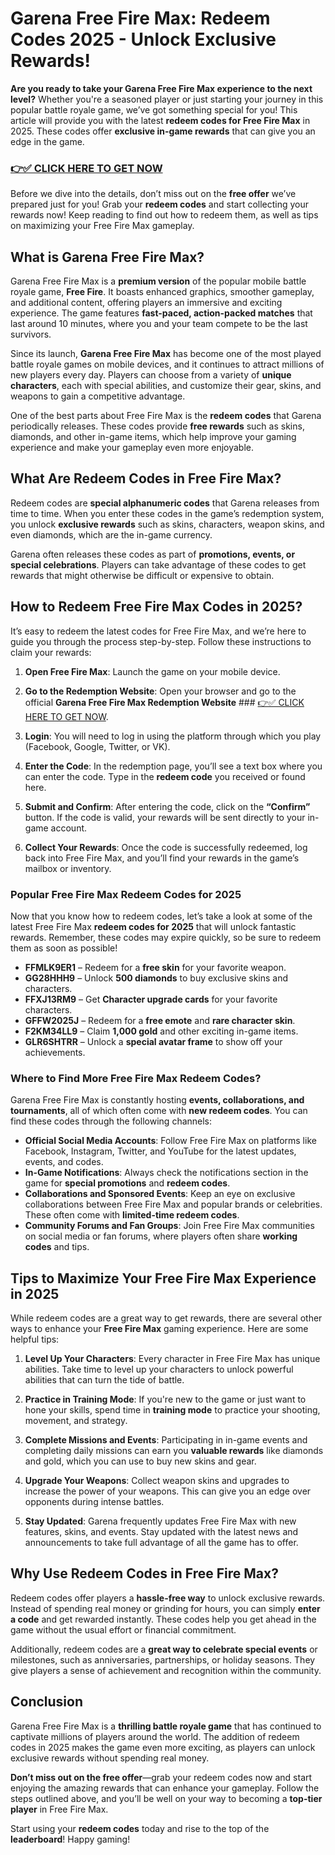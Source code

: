 # Garena Free Fire Max: Redeem Codes 2025 - Unlock Exclusive Rewards!

**Are you ready to take your Garena Free Fire Max experience to the next level?** Whether you're a seasoned player or just starting your journey in this popular battle royale game, we’ve got something special for you! This article will provide you with the latest **redeem codes for Free Fire Max** in 2025. These codes offer **exclusive in-game rewards** that can give you an edge in the game.

### [👉✅ CLICK HERE TO GET NOW](https://freerewards.xyz/free/fire/go/)

Before we dive into the details, don’t miss out on the **free offer** we’ve prepared just for you! Grab your **redeem codes** and start collecting your rewards now! Keep reading to find out how to redeem them, as well as tips on maximizing your Free Fire Max gameplay.

## What is Garena Free Fire Max?

Garena Free Fire Max is a **premium version** of the popular mobile battle royale game, **Free Fire**. It boasts enhanced graphics, smoother gameplay, and additional content, offering players an immersive and exciting experience. The game features **fast-paced, action-packed matches** that last around 10 minutes, where you and your team compete to be the last survivors. 

Since its launch, **Garena Free Fire Max** has become one of the most played battle royale games on mobile devices, and it continues to attract millions of new players every day. Players can choose from a variety of **unique characters**, each with special abilities, and customize their gear, skins, and weapons to gain a competitive advantage.

One of the best parts about Free Fire Max is the **redeem codes** that Garena periodically releases. These codes provide **free rewards** such as skins, diamonds, and other in-game items, which help improve your gaming experience and make your gameplay even more enjoyable.

## What Are Redeem Codes in Free Fire Max?

Redeem codes are **special alphanumeric codes** that Garena releases from time to time. When you enter these codes in the game’s redemption system, you unlock **exclusive rewards** such as skins, characters, weapon skins, and even diamonds, which are the in-game currency.

Garena often releases these codes as part of **promotions, events, or special celebrations**. Players can take advantage of these codes to get rewards that might otherwise be difficult or expensive to obtain.

## How to Redeem Free Fire Max Codes in 2025?

It’s easy to redeem the latest codes for Free Fire Max, and we’re here to guide you through the process step-by-step. Follow these instructions to claim your rewards:

1. **Open Free Fire Max**: Launch the game on your mobile device.
   
2. **Go to the Redemption Website**: Open your browser and go to the official **Garena Free Fire Max Redemption Website** ### [👉✅ CLICK HERE TO GET NOW](https://freerewards.xyz/free/fire/go/).
   
3. **Login**: You will need to log in using the platform through which you play (Facebook, Google, Twitter, or VK).
   
4. **Enter the Code**: In the redemption page, you’ll see a text box where you can enter the code. Type in the **redeem code** you received or found here.

5. **Submit and Confirm**: After entering the code, click on the **“Confirm”** button. If the code is valid, your rewards will be sent directly to your in-game account.

6. **Collect Your Rewards**: Once the code is successfully redeemed, log back into Free Fire Max, and you’ll find your rewards in the game’s mailbox or inventory.

### Popular Free Fire Max Redeem Codes for 2025

Now that you know how to redeem codes, let’s take a look at some of the latest Free Fire Max **redeem codes for 2025** that will unlock fantastic rewards. Remember, these codes may expire quickly, so be sure to redeem them as soon as possible!

- **FFMLK9ER1** – Redeem for a **free skin** for your favorite weapon.
- **GG28HHH9** – Unlock **500 diamonds** to buy exclusive skins and characters.
- **FFXJ13RM9** – Get **Character upgrade cards** for your favorite characters.
- **GFFW2025J** – Redeem for a **free emote** and **rare character skin**.
- **F2KM34LL9** – Claim **1,000 gold** and other exciting in-game items.
- **GLR6SHTRR** – Unlock a **special avatar frame** to show off your achievements.

### Where to Find More Free Fire Max Redeem Codes?

Garena Free Fire Max is constantly hosting **events, collaborations, and tournaments**, all of which often come with **new redeem codes**. You can find these codes through the following channels:

- **Official Social Media Accounts**: Follow Free Fire Max on platforms like Facebook, Instagram, Twitter, and YouTube for the latest updates, events, and codes.
- **In-Game Notifications**: Always check the notifications section in the game for **special promotions** and **redeem codes**.
- **Collaborations and Sponsored Events**: Keep an eye on exclusive collaborations between Free Fire Max and popular brands or celebrities. These often come with **limited-time redeem codes**.
- **Community Forums and Fan Groups**: Join Free Fire Max communities on social media or fan forums, where players often share **working codes** and tips.

## Tips to Maximize Your Free Fire Max Experience in 2025

While redeem codes are a great way to get rewards, there are several other ways to enhance your **Free Fire Max** gaming experience. Here are some helpful tips:

1. **Level Up Your Characters**: Every character in Free Fire Max has unique abilities. Take time to level up your characters to unlock powerful abilities that can turn the tide of battle.

2. **Practice in Training Mode**: If you're new to the game or just want to hone your skills, spend time in **training mode** to practice your shooting, movement, and strategy.

3. **Complete Missions and Events**: Participating in in-game events and completing daily missions can earn you **valuable rewards** like diamonds and gold, which you can use to buy new skins and gear.

4. **Upgrade Your Weapons**: Collect weapon skins and upgrades to increase the power of your weapons. This can give you an edge over opponents during intense battles.

5. **Stay Updated**: Garena frequently updates Free Fire Max with new features, skins, and events. Stay updated with the latest news and announcements to take full advantage of all the game has to offer.

## Why Use Redeem Codes in Free Fire Max?

Redeem codes offer players a **hassle-free way** to unlock exclusive rewards. Instead of spending real money or grinding for hours, you can simply **enter a code** and get rewarded instantly. These codes help you get ahead in the game without the usual effort or financial commitment.

Additionally, redeem codes are a **great way to celebrate special events** or milestones, such as anniversaries, partnerships, or holiday seasons. They give players a sense of achievement and recognition within the community.

## Conclusion

Garena Free Fire Max is a **thrilling battle royale game** that has continued to captivate millions of players around the world. The addition of redeem codes in 2025 makes the game even more exciting, as players can unlock exclusive rewards without spending real money. 

**Don’t miss out on the free offer**—grab your redeem codes now and start enjoying the amazing rewards that can enhance your gameplay. Follow the steps outlined above, and you’ll be well on your way to becoming a **top-tier player** in Free Fire Max.

Start using your **redeem codes** today and rise to the top of the **leaderboard**! Happy gaming!
